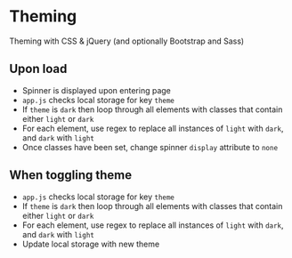 # Theming

Theming with CSS & jQuery (and optionally Bootstrap and Sass)

## Upon load
- Spinner is displayed upon entering page
- `app.js` checks local storage for key `theme`
- If `theme` is `dark` then loop through all elements with classes that contain either `light` or `dark`
- For each element, use regex to replace all instances of `light` with `dark`, and `dark` with `light`
- Once classes have been set, change spinner `display` attribute to `none`

## When toggling theme
- `app.js` checks local storage for key `theme`
- If `theme` is `dark` then loop through all elements with classes that contain either `light` or `dark`
- For each element, use regex to replace all instances of `light` with `dark`, and `dark` with `light`
- Update local storage with new theme
